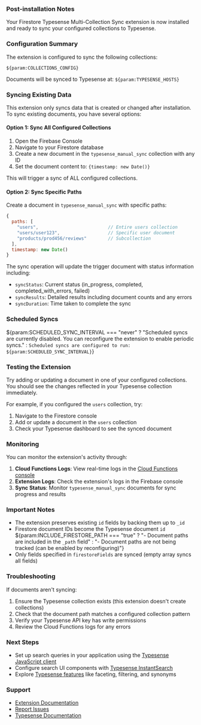 ### Post-installation Notes

Your Firestore Typesense Multi-Collection Sync extension is now installed and ready to sync your configured collections
to Typesense.

### Configuration Summary

The extension is configured to sync the following collections:
```
${param:COLLECTIONS_CONFIG}
```

Documents will be synced to Typesense at: `${param:TYPESENSE_HOSTS}`

### Syncing Existing Data

This extension only syncs data that is created or changed after installation. To sync existing documents, you have
several options:

#### Option 1: Sync All Configured Collections
1. Open the Firebase Console
2. Navigate to your Firestore database
3. Create a new document in the `typesense_manual_sync` collection with any ID
4. Set the document content to: `{timestamp: new Date()}`

This will trigger a sync of ALL configured collections.

#### Option 2: Sync Specific Paths
Create a document in `typesense_manual_sync` with specific paths:
```javascript
{
  paths: [
    "users",                          // Entire users collection
    "users/user123",                  // Specific user document
    "products/prod456/reviews"        // Subcollection
  ],
  timestamp: new Date()
}
```

The sync operation will update the trigger document with status information including:
- `syncStatus`: Current status (in_progress, completed, completed_with_errors, failed)
- `syncResults`: Detailed results including document counts and any errors
- `syncDuration`: Time taken to complete the sync

### Scheduled Syncs

${param:SCHEDULED_SYNC_INTERVAL === "never"
  ? "Scheduled syncs are currently disabled. You can reconfigure the extension to enable periodic syncs."
  : `Scheduled syncs are configured to run: ${param:SCHEDULED_SYNC_INTERVAL}`}

### Testing the Extension

Try adding or updating a document in one of your configured collections. You should see the changes reflected in your
Typesense collection immediately.

For example, if you configured the `users` collection, try:
1. Navigate to the Firestore console
2. Add or update a document in the `users` collection
3. Check your Typesense dashboard to see the synced document

### Monitoring

You can monitor the extension's activity through:

1. **Cloud Functions Logs**: View real-time logs in the [Cloud Functions console](https://console.cloud.google.com/functions)
2. **Extension Logs**: Check the extension's logs in the Firebase console
3. **Sync Status**: Monitor `typesense_manual_sync` documents for sync progress and results

### Important Notes

- The extension preserves existing `id` fields by backing them up to `_id`
- Firestore document IDs become the Typesense document `id`
${param:INCLUDE_FIRESTORE_PATH === "true"
  ? "- Document paths are included in the `_path` field"
  : "- Document paths are not being tracked (can be enabled by reconfiguring)"}
- Only fields specified in `firestoreFields` are synced (empty array syncs all fields)

### Troubleshooting

If documents aren't syncing:
1. Ensure the Typesense collection exists (this extension doesn't create collections)
2. Check that the document path matches a configured collection pattern
3. Verify your Typesense API key has write permissions
4. Review the Cloud Functions logs for any errors

### Next Steps

- Set up search queries in your application using the [Typesense JavaScript client](https://github.com/typesense/typesense-js)
- Configure search UI components with [Typesense InstantSearch](https://github.com/typesense/typesense-instantsearch-adapter)
- Explore [Typesense features](https://typesense.org/docs/) like faceting, filtering, and synonyms

### Support

- [Extension Documentation](https://github.com/brad-scope/firestore-typesense-multi-sync)
- [Report Issues](https://github.com/brad-scope/firestore-typesense-multi-sync/issues)
- [Typesense Documentation](https://typesense.org/docs/)